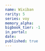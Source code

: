```yaml
---
name: Wixiban
rarity: 5
series: voy
memory_alpha:
bigbook_tier: -1
in_portal:
date:
published: true
---
```



